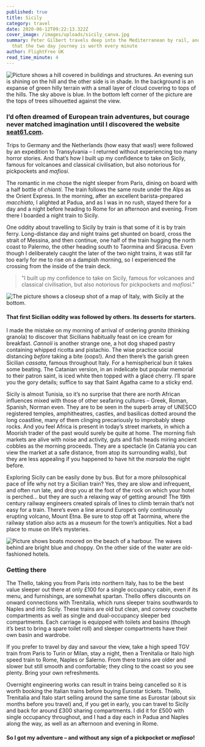 ```yaml
---
published: true
title: Sicily
category: travel
date: 2020-06-12T09:22:13.322Z
cover_image: /images/uploads/sicily_canva.jpg
summary: Peter Gilbert travels deep into the Mediterranean by rail, and finds
  that the two day journey is worth every minute
author: FlightFree UK
read_time_minute: 4
---
```

![Picture shows a hill covered in buildings and structures. An evening sun is shining on the hill and the other side is in shade. In the background is an expanse of green hilly terrain with a small layer of cloud covering to tops of the hills. The sky above is blue. In the bottom left corner of the picture are the tops of trees silhouetted against the view. ](/images/uploads/view-from-enna-2.jpg "View from Enna")

### I’d often dreamed of European train adventures, but courage never matched imagination until I discovered the website [seat61.com](https://www.seat61.com/).

Trips to Germany and the Netherlands (how easy that was!) were followed by an expedition to Transylvania – I returned without experiencing too many horror stories. And that’s how I built up my confidence to take on Sicily, famous for volcanoes and classical civilisation, but also notorious for pickpockets and *mafiosi*.

The romantic in me chose the night sleeper from Paris, dining on board with a half bottle of *chianti.* The train follows the same route under the Alps as the Orient Express. In the morning, after an excellent barista-prepared *macchiato,* I alighted at Padua, and as I was in no rush, stayed there for a day and a night before heading to Rome for an afternoon and evening. From there I boarded a night train to Sicily.

One oddity about travelling to Sicily by train is that some of it is by train ferry. Long-distance day and night trains get shunted on board, cross the strait of Messina, and then continue, one half of the train hugging the north coast to Palermo, the other heading south to Taormina and Siracusa. Even though I deliberately caught the later of the two night trains, it was still far too early for me to rise on a dampish morning, so I experienced the crossing from the inside of the train deck.

> "I built up my confidence to take on Sicily, famous for volcanoes and classical civilisation, but also notorious for pickpockets and *mafiosi*."

![The picture shows a closeup shot of a map of Italy, with Sicily at the bottom. ](/images/uploads/italy-sicily.jpg)

#### That first Sicilian oddity was followed by others. Its desserts for starters.

 I made the mistake on my morning of arrival of ordering *granita* (thinking granola) to discover that Sicilians habitually feast on ice cream for breakfast. *Cannoli* is another strange one, a hot dog shaped pastry containing whipped ricotta and pistachio. The wise practice social distancing *before* taking a bite (oops!). And then there’s the garish green Sicilian *cassata*, famous throughout Italy. For a hemispherical bun it takes some beating. The Catanian version, in an indelicate but popular memorial to their patron saint, is iced white then topped with a glacé cherry. I’ll spare you the gory details; suffice to say that Saint Agatha came to a sticky end.

Sicily is almost Tunisia, so it’s no surprise that there are north African influences mixed with those of other seafaring cultures – Greek, Roman, Spanish, Norman even. They are to be seen in the superb array of UNESCO registered temples, amphitheatres, castles, and basilicas dotted around the long coastline, many of them clinging precariously to improbably steep rocks. And you feel Africa is present in today’s street markets, in which a Moorish trader of the past would surely be quite at home. The morning fish markets are alive with noise and activity, guts and fish heads miring ancient cobbles as the morning proceeds. They are a spectacle (in Catania you can view the market at a safe distance, from atop its surrounding walls), but they are less appealing if you happened to have hit the *marsala* the night before.

Exploring Sicily can be easily done by bus. But for a more philosophical pace of life why not try a Sicilian train? Yes, they are slow and infrequent, and often run late, and drop you at the foot of the rock on which your hotel is perched… but they are such a relaxing way of getting around! The 19th century railway engineers created spirals of lines to climb terrain that’s not easy for a train. There’s even a line around Europe’s only continuously erupting volcano, Mount Etna. Be sure to stop off at Taormina, where the railway station also acts as a museum for the town’s antiquities. Not a bad place to muse on life’s mysteries.

![Picture shows boats moored on the beach of a harbour. The waves behind are bright blue and choppy. On the other side of the water are old-fashioned hotels. ](/images/uploads/taormina-harbour.jpg "Taormina harbour")

### Getting there

The Thello, taking you from Paris into northern Italy, has to be the best value sleeper out there at only £100 for a single occupancy cabin, even if its menu, and furnishings, are somewhat spartan. Thello offers discounts on onward connections with Trenitalia, which runs sleeper trains southwards to Naples and into Sicily. These trains are old but clean, and convey couchette compartments as well as single and dual-occupancy sleeper bed compartments. Each carriage is equipped with toilets and basins (though it’s best to bring a spare toilet roll) and sleeper compartments have their own basin and wardrobe.

If you prefer to travel by day and savour the view, take a high speed TGV train from Paris to Turin or Milan, stay a night, then a Trenitalia or Italo high speed train to Rome, Naples or Salerno. From there trains are older and slower but still smooth and comfortable; they cling to the coast so you see plenty. Bring your own refreshments.

Overnight engineering works can result in trains being cancelled so it is worth booking the Italian trains before buying Eurostar tickets. Thello, Trenitalia and Italo start selling around the same time as Eurostar (about six months before you travel) and, if you get in early, you can travel to Sicily and back for around £300 sharing compartments. I did it for £500 with single occupancy throughout, and I had a day each in Padua and Naples along the way, as well as an afternoon and evening in Rome.

#### So I got my adventure – and without any sign of a pickpocket or *mafioso*!